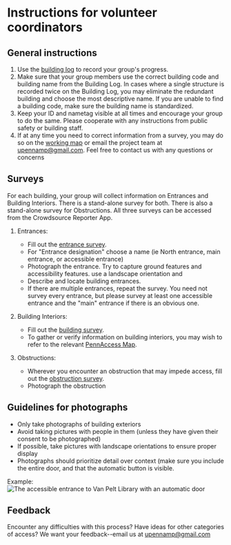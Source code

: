 # Instructions for volunteer coordinators

## General instructions
1. Use the [building log](https://docs.google.com/spreadsheets/d/1aAa76--OkCjWWZBBI-jJrrksBfilDFSyNZQ9dVgOw8I/edit?usp=sharing) to record your group's progress.
2. Make sure that your group members use the correct building code and building name from the Building Log. In cases where a single structure is recorded twice on the Building Log, you may eliminate the redundant building and choose the most descriptive name. If you are unable to find a building code, make sure the building name is standardized.
3. Keep your ID and nametag visible at all times and encourage your group to do the same. Please cooperate with any instructions from public safety or building staff. 
4. If at any time you need to correct information from a survey, you may do so on the [working map](https://arcg.is/LWOfH) or email the project team at upennamp@gmail.com. Feel free to contact us with any questions or concerns

## Surveys
For each building, your group will collect information on Entrances and Building Interiors. There is a stand-alone survey for both. There is also a stand-alone survey for Obstructions. All three surveys can be accessed from the Crowdsource Reporter App.  

1. Entrances: 
	- Fill out the [entrance survey](https://survey123.arcgis.com/share/7cd2d3bd864941a8ae3f3c0182c1da1b).
	- For "Entrance designation" choose a name (ie North entrance, main entrance, or accessible entrance) 
	- Photograph the entrance. Try to capture ground features and accessibility features. use a landscape orientation and 
	- Describe and locate building entrances. 
	- If there are multiple entrances, repeat the survey. You need not survey every entrance, but please survey at least one accessible entrance and the "main" entrance if there is an obvious one.

2. Building Interiors:
	- Fill out the [building survey](https://survey123.arcgis.com/share/61cf45548cc0431c936dc00b9808705d).
	- To gather or verify information on building interiors, you may wish to refer to the relevant [PennAccess Map](https://www.facilities.upenn.edu/maps/pennaccess).

3. Obstructions:
	- Wherever you encounter an obstruction that may impede access, fill out the [obstruction survey](https://survey123.arcgis.com/share/210caf35291043579e817d3b954aa2e6).
	- Photograph the obstruction

## Guidelines for photographs
- Only take photographs of building exteriors
- Avoid taking pictures with people in them (unless they have given their consent to be photographed)
- If possible, take pictures with landscape orientations to ensure proper display
- Photographs should prioritize detail over context (make sure you include the entire door, and that the automatic button is visible.

Example:
![The accessible entrance to Van Pelt Library with an automatic door]( https://services3.arcgis.com/9nfxWATFamVUTTGb/arcgis/rest/services/service_c75c8e61112e4e85ab9107f52b834f41/FeatureServer/0/6/attachments/5?token=zLIUqvzJ9i9_nX3tELKDmLeO3l4mYqOnB2_2FGldr7-FbsCOg0RLS2m1VEKHKl-cDZK-CxYaZUtHxqAfFEqHoICNXKlS_NtRuf6n8wXBJhMtSflAQVRy4k7MvpmNLjNwnOqEuwsYAwZ-NBQZeGAE11FkN8WthIOGo-OwL1Gey9_Vvpd5-q5vRugfECW-rv6EsV7g0RRycb_KdGYCQiD4yPesQt4zhfdeNHE8isMec_NB_5v1uRzKy0Otq2EpnuaZtGXomGxvcrIFD7akcpmr4UiU8mPIiAFF2ZtFtryv6Y0.)


## Feedback
Encounter any difficulties with this process? Have ideas for other categories of access? We want your feedback--email us at upennamp@gmail.com
